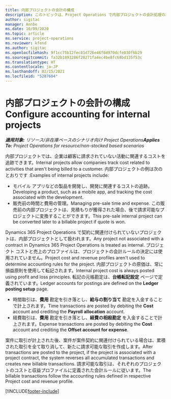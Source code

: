 ```yaml
---
title: 内部プロジェクトの会計の構成
description: このトピックは、Project Operations で内部プロジェクトの会計処理の設定方法について説明します。
author: sigitac
manager: Annbe
ms.date: 10/09/2020
ms.topic: article
ms.service: project-operations
ms.reviewer: kfend
ms.author: sigitac
ms.openlocfilehash: 9f1cc75b12fec81d726e46f8d970dcfe030f6b29
ms.sourcegitcommit: fa32b1893286f20271fa4ec4be8fc68bd135f53c
ms.translationtype: HT
ms.contentlocale: ja-JP
ms.lasthandoff: 02/15/2021
ms.locfileid: "5287604"
---
```

# <a name="configure-accounting-for-internal-projects"></a><span data-ttu-id="d861a-103">内部プロジェクトの会計の構成</span><span class="sxs-lookup"><span data-stu-id="d861a-103">Configure accounting for internal projects</span></span>

<span data-ttu-id="d861a-104">_**適用対象:** リソース/非在庫ベースのシナリオ向け Project Operations_</span><span class="sxs-lookup"><span data-stu-id="d861a-104">_**Applies To:** Project Operations for resource/non-stocked based scenarios_</span></span>

<span data-ttu-id="d861a-105">内部プロジェクトでは、企業は顧客に請求されていない活動に関連するコストを追跡できます。</span><span class="sxs-lookup"><span data-stu-id="d861a-105">Internal projects allow companies track cost related to activities that aren't being billed to a customer.</span></span> <span data-ttu-id="d861a-106">内部プロジェクトの例は次のとおりです :</span><span class="sxs-lookup"><span data-stu-id="d861a-106">Examples of internal projects include:</span></span>

- <span data-ttu-id="d861a-107">モバイル アプリなどの製品を開発し、開発に関連するコストの追跡。</span><span class="sxs-lookup"><span data-stu-id="d861a-107">Developing a product, such as a mobile app, and tracking the cost associated with the development.</span></span>
- <span data-ttu-id="d861a-108">販売前の時間と費用の管理。</span><span class="sxs-lookup"><span data-stu-id="d861a-108">Managing pre-sale time and expense.</span></span> <span data-ttu-id="d861a-109">この販売前の内部プロジェクトは、見積もりが獲得された場合、後で請求可能なプロジェクトに変換することができます。</span><span class="sxs-lookup"><span data-stu-id="d861a-109">This pre-sale internal project can be converted later to a billable project if quote is won.</span></span>

<span data-ttu-id="d861a-110">Dynamics 365 Project Operations で契約に関連付けられていないプロジェクトは、内部プロジェクトとして扱われます。</span><span class="sxs-lookup"><span data-stu-id="d861a-110">Any project not associated with a contract in Dynamics 365 Project Operations is treated as internal.</span></span> <span data-ttu-id="d861a-111">プロジェクト コストと売上のプロファイルは、プロジェクトの会計ルールの決定には使用されていません。</span><span class="sxs-lookup"><span data-stu-id="d861a-111">Project cost and revenue profiles aren't used to determine accounting rules for the project.</span></span> <span data-ttu-id="d861a-112">内部プロジェクトの原価は、常に損益原則を使用して転記されます。</span><span class="sxs-lookup"><span data-stu-id="d861a-112">Internal project cost is always posted using profit and loss principles.</span></span> <span data-ttu-id="d861a-113">転記の元帳勘定は、**台帳転記設定** ページで定義されています。</span><span class="sxs-lookup"><span data-stu-id="d861a-113">Ledger accounts for postings are defined on the **Ledger posting setup** page.</span></span>

- <span data-ttu-id="d861a-114">時間取引は、**費用** 勘定を引き落とし、**給与の割り当て** 勘定を入金することで計上されます。</span><span class="sxs-lookup"><span data-stu-id="d861a-114">Time transactions are posted by debiting the **Cost** account and crediting the **Payroll allocation** account.</span></span>
- <span data-ttu-id="d861a-115">経費取引は、**費用** 勘定を引き落とし、**経費の相殺勘定** を入金することで計上されます。</span><span class="sxs-lookup"><span data-stu-id="d861a-115">Expense transactions are posted by debiting the **Cost** account and crediting the **Offset account for expense**.</span></span>

<span data-ttu-id="d861a-116">案件に取引が計上された後、案件が案件契約に関連付けられている場合は、累積された取引を全て取り消して、新たに請求可能な取引を作成します。</span><span class="sxs-lookup"><span data-stu-id="d861a-116">After transactions are posted to the project, if the project is associated with a project contract, the system reverses all accumulated transactions and creates new billable transactions.</span></span> <span data-ttu-id="d861a-117">請求可能な取引は、それぞれのプロジェクトのコストと収益プロファイルに定義された会計ルールに従います。</span><span class="sxs-lookup"><span data-stu-id="d861a-117">The billable transactions follow the accounting rules defined in respective Project cost and revenue profile.</span></span>




[!INCLUDE[footer-include](../includes/footer-banner.md)]